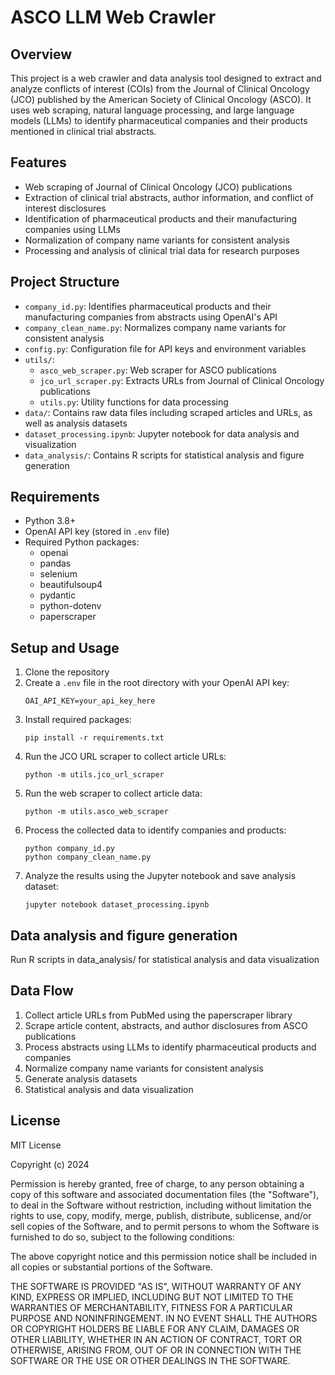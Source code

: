 # ASCO LLM Web Crawler

## Overview
This project is a web crawler and data analysis tool designed to extract and analyze conflicts of interest (COIs) from the Journal of Clinical Oncology (JCO) published by the American Society of Clinical Oncology (ASCO). It uses web scraping, natural language processing, and large language models (LLMs) to identify pharmaceutical companies and their products mentioned in clinical trial abstracts.

## Features
- Web scraping of Journal of Clinical Oncology (JCO) publications
- Extraction of clinical trial abstracts, author information, and conflict of interest disclosures
- Identification of pharmaceutical products and their manufacturing companies using LLMs
- Normalization of company name variants for consistent analysis
- Processing and analysis of clinical trial data for research purposes

## Project Structure
- `company_id.py`: Identifies pharmaceutical products and their manufacturing companies from abstracts using OpenAI's API
- `company_clean_name.py`: Normalizes company name variants for consistent analysis
- `config.py`: Configuration file for API keys and environment variables
- `utils/`:
  - `asco_web_scraper.py`: Web scraper for ASCO publications
  - `jco_url_scraper.py`: Extracts URLs from Journal of Clinical Oncology publications
  - `utils.py`: Utility functions for data processing
- `data/`: Contains raw data files including scraped articles and URLs, as well as analysis datasets
- `dataset_processing.ipynb`: Jupyter notebook for data analysis and visualization
- `data_analysis/`: Contains R scripts for statistical analysis and figure generation

## Requirements
- Python 3.8+
- OpenAI API key (stored in `.env` file)
- Required Python packages:
  - openai
  - pandas
  - selenium
  - beautifulsoup4
  - pydantic
  - python-dotenv
  - paperscraper

## Setup and Usage
1. Clone the repository
2. Create a `.env` file in the root directory with your OpenAI API key:
   ```
   OAI_API_KEY=your_api_key_here
   ```
3. Install required packages:
   ```
   pip install -r requirements.txt
   ```
4. Run the JCO URL scraper to collect article URLs:
   ```
   python -m utils.jco_url_scraper
   ```
5. Run the web scraper to collect article data:
   ```
   python -m utils.asco_web_scraper
   ```
6. Process the collected data to identify companies and products:
   ```
   python company_id.py
   python company_clean_name.py
   ```
7. Analyze the results using the Jupyter notebook and save analysis dataset:
   ```
   jupyter notebook dataset_processing.ipynb
   ```

## Data analysis and figure generation
Run R scripts in data_analysis/ for statistical analysis and data visualization 

## Data Flow
1. Collect article URLs from PubMed using the paperscraper library
2. Scrape article content, abstracts, and author disclosures from ASCO publications
3. Process abstracts using LLMs to identify pharmaceutical products and companies
4. Normalize company name variants for consistent analysis
5. Generate analysis datasets 
6. Statistical analysis and data visualization 

## License
MIT License

Copyright (c) 2024

Permission is hereby granted, free of charge, to any person obtaining a copy
of this software and associated documentation files (the "Software"), to deal
in the Software without restriction, including without limitation the rights
to use, copy, modify, merge, publish, distribute, sublicense, and/or sell
copies of the Software, and to permit persons to whom the Software is
furnished to do so, subject to the following conditions:

The above copyright notice and this permission notice shall be included in all
copies or substantial portions of the Software.

THE SOFTWARE IS PROVIDED "AS IS", WITHOUT WARRANTY OF ANY KIND, EXPRESS OR
IMPLIED, INCLUDING BUT NOT LIMITED TO THE WARRANTIES OF MERCHANTABILITY,
FITNESS FOR A PARTICULAR PURPOSE AND NONINFRINGEMENT. IN NO EVENT SHALL THE
AUTHORS OR COPYRIGHT HOLDERS BE LIABLE FOR ANY CLAIM, DAMAGES OR OTHER
LIABILITY, WHETHER IN AN ACTION OF CONTRACT, TORT OR OTHERWISE, ARISING FROM,
OUT OF OR IN CONNECTION WITH THE SOFTWARE OR THE USE OR OTHER DEALINGS IN THE
SOFTWARE.


